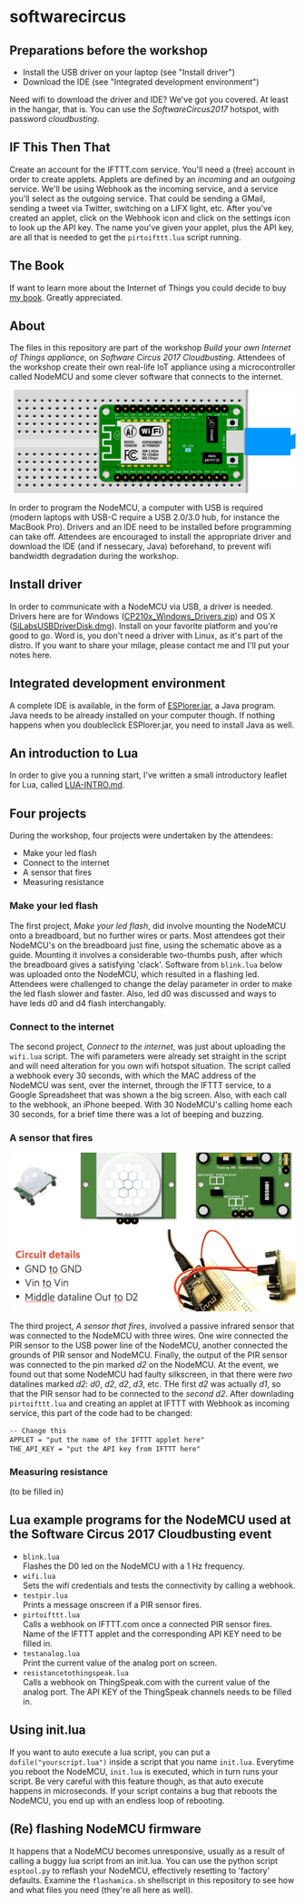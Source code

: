 # softwarecircus
## Preparations before the workshop
* Install the USB driver on your laptop (see "Install driver")
* Download the IDE (see "Integrated development environment")  

Need wifi to download the driver and IDE? We've got you covered. At least in the hangar, that is. You can use the _SoftwareCircus2017_ hotspot, with password _cloudbusting_.

## IF This Then That
Create an account for the IFTTT.com service. You'll need a (free) account in order to create applets. Applets are defined by an _incoming_ and an _outgoing_ service. We'll be using Webhook as the incoming service, and a service you'll select as the outgoing service. That could be sending a GMail, sending a tweet via Twitter, switching on a LIFX light, etc. After you've created an applet, click on the Webhook icon and click on the settings icon to look up the API key. The name you've given your applet, plus the API key, are all that is needed to get the `pirtoifttt.lua` script running.

## The Book
If want to learn more about the Internet of Things you could decide to buy [my book](https://www.bol.com/nl/p/zelf-iot-toepassing-maken-alledaagse-voorwerpen-probleemloos-met-internet-of-things-verbinden/9200000074414682/?suggestionType=featured_product&suggestedFor=zelf%20een%20i&originalSearchContext=media_all&originalSection=main). Greatly appreciated.

## About  
The files in this repository are part of the workshop *Build your own Internet of Things appliance*, on *Software Circus 2017 Cloudbusting*. Attendees of the workshop create their own real-life IoT appliance using a microcontroller called NodeMCU and some clever software that connects to the internet.

![Image of a NodeMCU on a breadboard](https://github.com/rudiniemeijer/softwarecircus/blob/master/nodemcu-on-breadboard.jpg)

In order to program the NodeMCU, a computer with USB is required (modern laptops with USB-C require a USB 2.0/3.0 hub, for instance the MacBook Pro). Drivers and an IDE need to be installed before programming can take off. Attendees are encouraged to install the appropriate driver and download the IDE (and if nessecary, Java) beforehand, to prevent wifi bandwidth degradation during the workshop.

## Install driver
In order to communicate with a NodeMCU via USB, a driver is needed. Drivers here are for Windows ([CP210x_Windows_Drivers.zip](https://github.com/rudiniemeijer/softwarecircus/blob/master/CP210x_Windows_Drivers.zip)) and OS X ([SiLabsUSBDriverDisk.dmg](https://github.com/rudiniemeijer/softwarecircus/blob/master/SiLabsUSBDriverDisk.dmg)). Install on your favorite platform and you're good to go. Word is, you don't need a driver with Linux, as it's part of the distro. If you want to share your milage, please contact me and I'll put your notes here.

## Integrated development environment
A complete IDE is available, in the form of [ESPlorer.jar](https://github.com/rudiniemeijer/softwarecircus/blob/master/ESPlorer.jar), a Java program. Java needs to be already installed on your computer though. If nothing happens when you doubleclick ESPlorer.jar, you need to install Java as well.

## An introduction to Lua
In order to give you a running start, I've written a small introductory leaflet for Lua, called [LUA-INTRO.md](https://github.com/rudiniemeijer/softwarecircus/blob/master/LUA-INTRO.md).

## Four projects
During the workshop, four projects were undertaken by the attendees:
* Make your led flash
* Connect to the internet
* A sensor that fires
* Measuring resistance

### Make your led flash
The first project, _Make your led flash_, did involve mounting the NodeMCU onto a breadboard, but no further wires or parts. Most attendees got their NodeMCU's on the breadboard just fine, using the schematic above as a guide. Mounting it involves a considerable two-thumbs push, after which the breadboard gives a satisfying 'clack'. Software from `blink.lua` below was uploaded onto the NodeMCU, which resulted in a flashing led. Attendees were challenged to change the delay parameter in order to make the led flash slower and faster. Also, led d0 was discussed and ways to have leds d0 and d4 flash interchangably.

### Connect to the internet
The second project, _Connect to the internet_, was just about uploading the `wifi.lua` script. The wifi parameters were already set straight in the script and will need alteration for you own wifi hotspot situation. The script called a webhook every 30 seconds, with which the MAC address of the NodeMCU was sent, over the internet, through the IFTTT service, to a Google Spreadsheet that was shown a the big screen. Also, with each call to the webhook, an iPhone beeped. With 30 NodeMCU's calling home each 30 seconds, for a brief time there was a lot of beeping and buzzing.

### A sensor that fires
![Image of a PIR sensor connected to a NodeMCU](https://github.com/rudiniemeijer/softwarecircus/blob/master/diagram-of-pir-to-nodemcu.jpg)

The third project, _A sensor that fires_, involved a passive infrared sensor that was connected to the NodeMCU with three wires. One wire connected the PIR sensor to the USB power line of the NodeMCU, another connected the grounds of PIR sensor and NodeMCU. Finally, the output of the PIR sensor was connected to the pin marked _d2_ on the NodeMCU. At the event, we found out that some NodeMCU had faulty silkscreen, in that there were _two_ datalines marked _d2_: _d0_, _d2_, _d2_, _d3_, etc. THe first _d2_ was actually _d1_, so that the PIR sensor had to be connected to the _second_ _d2_. After downlading `pirtoifttt.lua` and creating an applet at IFTTT with Webhook as incoming service, this part of the code had to be changed:

```
-- Change this
APPLET = "put the name of the IFTTT applet here"
THE_API_KEY = "put the API key from IFTTT here"
```

### Measuring resistance
(to be filled in)

## Lua example programs for the NodeMCU used at the Software Circus 2017 Cloudbusting event
* `blink.lua`  
Flashes the D0 led on the NodeMCU with a 1 Hz frequency.
* `wifi.lua`  
Sets the wifi credentials and tests the connectivity by calling a webhook.
* `testpir.lua`  
Prints a message onscreen if a PIR sensor fires.
* `pirtoifttt.lua`  
Calls a webhook on IFTTT.com once a connected PIR sensor fires. Name of the IFTTT applet and the corresponding API KEY need to be filled in.
* `testanalog.lua`  
Print the current value of the analog port on screen.  
* `resistancetothingspeak.lua`   
Calls a webhook on ThingSpeak.com with the current value of the analog port. The API KEY of the ThingSpeak channels needs to be filled in.

## Using init.lua
If you want to auto execute a lua script, you can put a `dofile("yourscript.lua")` inside a script that you name `init.lua`. Everytime you reboot the NodeMCU, `init.lua` is executed, which in turn runs your script. Be very careful with this feature though, as that auto execute happens in microseconds. If your script contains a bug that reboots the NodeMCU, you end up with an endless loop of rebooting.

## (Re) flashing NodeMCU firmware
It happens that a NodeMCU becomes unresponsive, usually as a result of calling a buggy lua script from an init.lua. You can use the python script `esptool.py` to reflash your NodeMCU, effectively resetting to 'factory' defaults. Examine the `flashamica.sh` shellscript in this repository to see how and what files you need (they're all here as well).
